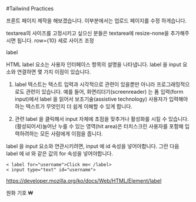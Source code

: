 #Tailwind Practices

프론트 페이지 제작을 해보겠습니다.
이부분에서는 업로드 페이지를 수정 하게습니다.

textarea의 사이즈를 고정시키고 싶으신 분들은 textarea에 resize-none을 추가해주시면 됩니다.
row={10} 세로 사이즈 조정

label

HTML label 요소는 사용자 인터페이스 항목의 설명을 나타냅니다.
label 을 input 요소와 연결하면 몇 가지 이점이 있습니다.

1. label 텍스트는 텍스트 입력과 시각적으로 관련이 있을뿐만 아니라 프로그래밍적으로도 관련이 있습니다. 예를 들어, 화면리더기(screenreader) 는 폼 입력(form input)에서 label 을 읽어서 보조기술(assistive technology) 사용자가 입력해야하는 텍스트가 무엇인지 더 쉽게 이해할 수 있게 합니다.

2. 관련 label 을 클릭해서 input 자체에 초점을 맞추거나 활성화를 시킬 수 있습니다. (활성되어서)늘어난 누를 수 있는 영역(hit area)은 터치스크린 사용자를 포함해 입력하려하는 모든 사람에게 이점을 줍니다.

label 을 input 요소와 연관시키려면, input 에 id 속성을 넣어야합니다. 그런 다음 label 에 id 와 같은 값의 for 속성을 넣어야합니다.

```
< label for="username">Click me< /label>
< input type="text" id="username">
```

https://developer.mozilla.org/ko/docs/Web/HTML/Element/label

원화 기호
₩
